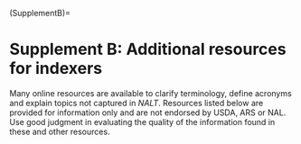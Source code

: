 
(SupplementB)=
# Supplement B: Additional resources for indexers

Many online resources are available to clarify terminology, define acronyms and explain topics not captured in *NALT*. Resources listed below are provided for information only and are not endorsed by USDA, ARS or NAL. Use good judgment in evaluating the quality of the information found in these and other resources.
